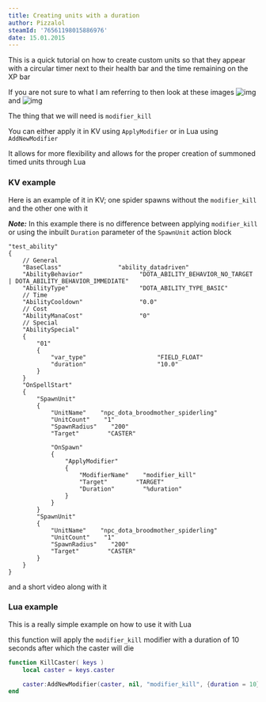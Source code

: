 ```yaml
---
title: Creating units with a duration
author: Pizzalol
steamId: '76561198015886976'
date: 15.01.2015
---
```


This is a quick tutorial on how to create custom units so that they appear with a circular timer next to their health bar and the time remaining on the XP bar

If you are not sure to what I am referring to then look at these images ![img](http://i.imgur.com/NL1Gqmr.png) and ![img](http://i.imgur.com/GOeKyp7.png)

The thing that we will need is `modifier_kill`

You can either apply it in KV using `ApplyModifier` or in Lua using `AddNewModifier`

It allows for more flexibility and allows for the proper creation of summoned timed units through Lua

### KV example

Here is an example of it in KV; one spider spawns without the `modifier_kill` and the other one with it

***Note:*** In this example there is no difference between applying `modifier_kill` or using the inbuilt `Duration` parameter of the `SpawnUnit` action block

```
"test_ability"
{
    // General        
    "BaseClass"                "ability_datadriven"
    "AbilityBehavior"                "DOTA_ABILITY_BEHAVIOR_NO_TARGET | DOTA_ABILITY_BEHAVIOR_IMMEDIATE"
    "AbilityType"                    "DOTA_ABILITY_TYPE_BASIC"
    // Time         
    "AbilityCooldown"                "0.0"
    // Cost        
    "AbilityManaCost"                "0"
    // Special        
    "AbilitySpecial"
    {
        "01"
        {
            "var_type"                    "FIELD_FLOAT"
            "duration"                    "10.0"
        }
    }
    "OnSpellStart"
    {
        "SpawnUnit"
        {
            "UnitName"    "npc_dota_broodmother_spiderling"
            "UnitCount"    "1"
            "SpawnRadius"    "200"
            "Target"        "CASTER"

            "OnSpawn"
            {
                "ApplyModifier"
                {
                    "ModifierName"    "modifier_kill"
                    "Target"        "TARGET"
                    "Duration"        "%duration"
                }
            }
        }
        "SpawnUnit"
        {
            "UnitName"    "npc_dota_broodmother_spiderling"
            "UnitCount"    "1"
            "SpawnRadius"    "200"
            "Target"        "CASTER"
        }
    }
}
```

and a short video along with it

<Gfycat id="AmusedScientificHoneybadger" />

### Lua example

This is a really simple example on how to use it with Lua

this function will apply the `modifier_kill` modifier with a duration of 10 seconds after which the caster will die

```lua
function KillCaster( keys )
    local caster = keys.caster

    caster:AddNewModifier(caster, nil, "modifier_kill", {duration = 10})
end
```
